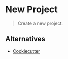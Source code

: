 New Project
===========

> Create a new project.


Alternatives
------------

* [Cookiecutter](https://www.cookiecutter.io/)
